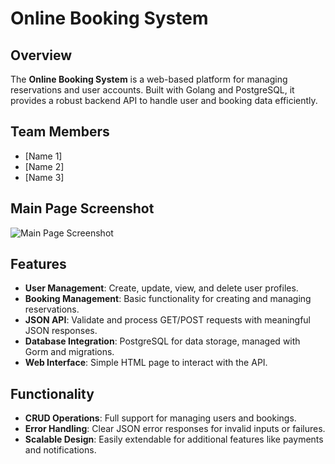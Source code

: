 # Online Booking System

## Overview
The **Online Booking System** is a web-based platform for managing reservations and user accounts. Built with Golang and PostgreSQL, it provides a robust backend API to handle user and booking data efficiently.

## Team Members
- [Name 1]
- [Name 2]
- [Name 3]

## Main Page Screenshot
![Main Page Screenshot](./images/main_page.png)

## Features
- **User Management**: Create, update, view, and delete user profiles.
- **Booking Management**: Basic functionality for creating and managing reservations.
- **JSON API**: Validate and process GET/POST requests with meaningful JSON responses.
- **Database Integration**: PostgreSQL for data storage, managed with Gorm and migrations.
- **Web Interface**: Simple HTML page to interact with the API.

## Functionality
- **CRUD Operations**: Full support for managing users and bookings.
- **Error Handling**: Clear JSON error responses for invalid inputs or failures.
- **Scalable Design**: Easily extendable for additional features like payments and notifications.


